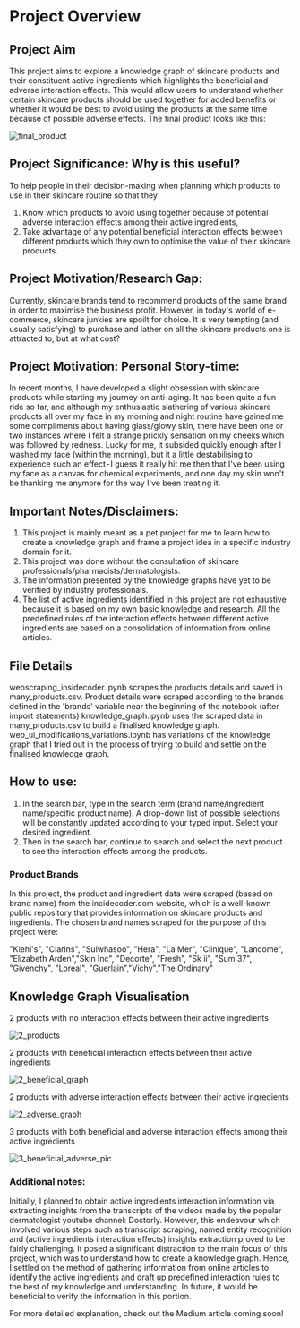 # Project Overview
## Project Aim
This project aims to explore a knowledge graph of skincare products and their constituent active ingredients which highlights the beneficial and adverse interaction effects. This would allow users to understand whether certain skincare products should be used together for added benefits or whether it would be best to avoid using the products at the same time because of possible adverse effects.
The final product looks like this:

 ![final_product](https://github.com/solarspaceclouds/Skincare-Knowledge-Graph/assets/65459827/aceb14ad-0828-4392-aa67-a2170f8d5640)

## Project Significance: Why is this useful?
To help people in their decision-making when planning which products to use in their skincare routine so that they 
1. Know which products to avoid using together because of potential adverse interaction effects among their active ingredients, 
2. Take advantage of any potential beneficial interaction effects between different products which they own to optimise the value of their skincare products.

## Project Motivation/Research Gap:
Currently, skincare brands tend to recommend products of the same brand in order to maximise the business profit. However, in today's world of e-commerce, skincare junkies are spoilt for choice. It is very tempting (and usually satisfying) to purchase and lather on all the skincare products one is attracted to, but at what cost? 

## Project Motivation: Personal Story-time: 
In recent months, I have developed a slight obsession with skincare products while starting my journey on anti-aging. It has been quite a fun ride so far, and although my enthusiastic slathering of various skincare products all over my face in my morning and night routine have gained me some compliments about having glass/glowy skin, there have been one or two instances where I felt a strange prickly sensation on my cheeks which was followed by redness. Lucky for me, it subsided quickly enough after I washed my face (within the morning), but it a little destabilising to experience such an effect - I guess it really hit me then that I've been using my face as a canvas for chemical experiments, and one day my skin won't be thanking me anymore for the way I've been treating it.

## Important Notes/Disclaimers: 
1. This project is mainly meant as a pet project for me to learn how to create a knowledge graph and frame a project idea in a specific industry domain for it. 
2. This project was done without the consultation of skincare professionals/pharmacists/dermatologists. 
3. The information presented by the knowledge graphs have yet to be verified by industry professionals. 
4. The list of active ingredients identified in this project are not exhaustive because it is based on my own basic knowledge and research. All the predefined rules of the interaction effects between different active ingredients are based on a consolidation of information from online articles.

## File Details
webscraping_insidecoder.ipynb scrapes the products details and saved in many_products.csv. Product details were scraped according to the brands defined in the 'brands' variable near the beginning of the notebook (after import statements)
knowledge_graph.ipynb uses the scraped data in many_products.csv to build a finalised knowledge graph.
web_ui_modifications_variations.ipynb has variations of the knowledge graph that I tried out in the process of trying to build and settle on the finalised knowledge graph.

## How to use:
1. In the search bar, type in the search term (brand name/ingredient name/specific product name). A drop-down list of possible selections will be constantly updated according to your typed input. Select your desired ingredient.
2. Then in the search bar, continue to search and select the next product to see the interaction effects among the products. 

### Product Brands 
In this project, the product and ingredient data were scraped (based on brand name) from the incidecoder.com website, which is a well-known public repository that provides information on skincare products and ingredients. 
The chosen brand names scraped for the purpose of this project were: 

"Kiehl's", "Clarins", "Sulwhasoo", "Hera", "La Mer", "Clinique", "Lancome", "Elizabeth Arden","Skin Inc", "Decorte", "Fresh", "Sk ii", "Sum 37", "Givenchy", "Loreal", "Guerlain","Vichy","The Ordinary"

##  Knowledge Graph Visualisation
2 products with no interaction effects between their active ingredients

![2_products](https://github.com/solarspaceclouds/Skincare-Knowledge-Graph/assets/65459827/3a22da3b-453a-4179-93ce-55dd5941345d)

2 products with beneficial interaction effects between their active ingredients

![2_beneficial_graph](https://github.com/solarspaceclouds/Skincare-Knowledge-Graph/assets/65459827/e1c9764e-5e4b-4a5c-a1bf-6b905d297df8)

2 products with adverse interaction effects between their active ingredients

![2_adverse_graph](https://github.com/solarspaceclouds/Skincare-Knowledge-Graph/assets/65459827/67ac5183-c087-40be-86d0-4f2fa7f157bd)


3 products with both beneficial and adverse interaction effects among their active ingredients

 ![3_beneficial_adverse_pic](https://github.com/solarspaceclouds/Skincare-Knowledge-Graph/assets/65459827/e9e21f3c-a9da-4d2f-8e71-2f964936cce5)


### Additional notes: 

Initially, I planned to obtain active ingredients interaction information via extracting insights from the transcripts of the videos made by the popular dermatologist youtube channel: Doctorly. However, this endeavour which involved various steps such as transcript scraping, named entity recognition and (active ingredients interaction effects) insights extraction proved to be fairly challenging. It posed a significant distraction to the main focus of this project, which was to understand how to create a knowledge graph. Hence, I settled on the method of gathering information from online articles to identify the active ingredients and draft up predefined interaction rules to the best of my knowledge and understanding. In future, it would be beneficial to verify the information in this portion.

For more detailed explanation, check out the Medium article coming soon!

